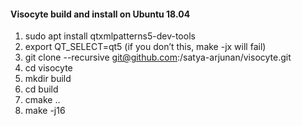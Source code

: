 #### Visocyte build and install on Ubuntu 18.04
1. sudo apt install qtxmlpatterns5-dev-tools
2. export QT_SELECT=qt5 (if you don’t this, make -jx will fail)
3. git clone --recursive git@github.com:/satya-arjunan/visocyte.git
4. cd visocyte
5. mkdir build
6. cd build
7. cmake ..
8. make -j16

